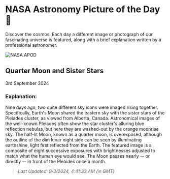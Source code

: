 
  # NASA Astronomy Picture of the Day 🌌

  Discover the cosmos! Each day a different image or photograph of our fascinating universe is featured, along with a brief explanation written by a professional astronomer.

![NASA APOD](https://apod.nasa.gov/apod/image/2409/MoonPleiades_Dyer_2048.jpg)

## Quarter Moon and Sister Stars

3rd September 2024

### Explanation: 

Nine days ago, two quite different sky icons were imaged rising together. Specifically, Earth's Moon shared the eastern sky with the sister stars of the Pleiades cluster, as viewed from Alberta, Canada.  Astronomical images of the well-known Pleiades often show the star cluster's alluring blue reflection nebulas, but here they are washed-out by the orange moonrise sky. The half-lit Moon, known as a quarter moon, is overexposed, although the outline of the dim lunar night side can be seen by illuminating earthshine, light first reflected from the Earth. The featured image is a composite of eight successive exposures with brightnesses adjusted to match what the human eye would see.  The Moon passes nearly -- or directly -- in front of the Pleaides once a month.

> _Last Updated: 9/3/2024, 4:41:33 AM (in GMT)_
